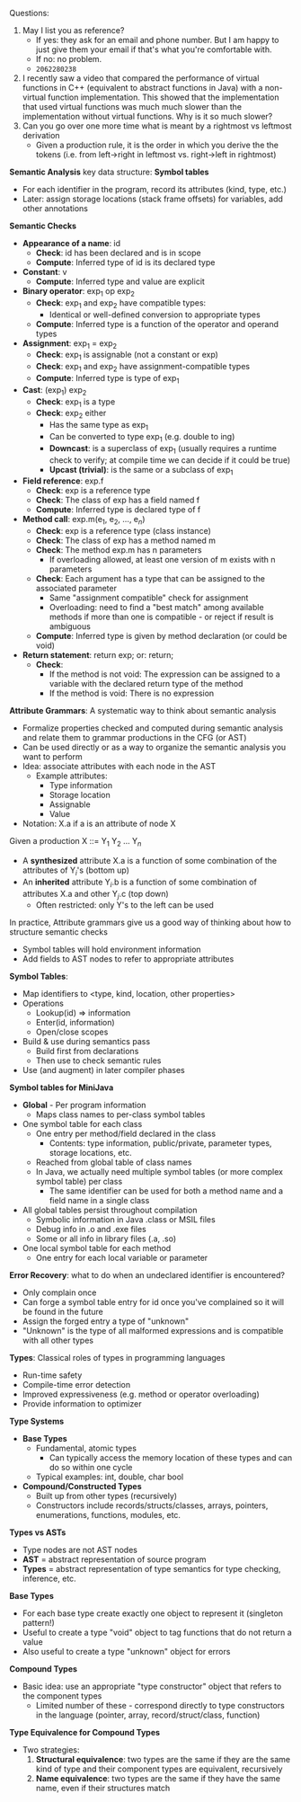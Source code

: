Questions:
1. May I list you as reference?
	- If yes: they ask for an email and phone number. But I am happy to just give them your email if that's what you're comfortable with.
	- If no: no problem.
	- `2062280238`
1. I recently saw a video that compared the performance of virtual functions in C++ (equivalent to abstract functions in Java) with a non-virtual function implementation. This showed that the implementation that used virtual functions was much much slower than the implementation without virtual functions. Why is it so much slower?  
2. Can you go over one more time what is meant by a rightmost vs leftmost derivation
	- Given a production rule, it is the order in which you derive the the tokens (i.e. from left->right in leftmost vs. right->left in rightmost)

**Semantic Analysis** key data structure: **Symbol tables**
- For each identifier in the program, record its attributes (kind, type, etc.)
- Later: assign storage locations (stack frame offsets) for variables, add other annotations

**Semantic Checks**
- **Appearance of a name**: id
	- **Check**: id has been declared and is in scope
	- **Compute**: Inferred type of id is its declared type
- **Constant**: v
	- **Compute**: Inferred type and value are explicit
- **Binary operator**: exp$_1$ op exp$_2$
	- **Check**: exp$_1$ and exp$_2$ have compatible types:
		- Identical or well-defined conversion to appropriate types
	- **Compute**: Inferred type is a function of the operator and operand types
- **Assignment**: exp$_1$ = exp$_2$ 
	- **Check**: exp$_1$ is assignable (not a constant or exp)
	- **Check**: exp$_1$ and exp$_2$ have assignment-compatible types
	- **Compute**: Inferred type is type of exp$_1$ 
- **Cast**: (exp$_1$) exp$_2$
	- **Check**: exp$_1$ is a type
	- **Check**: exp$_2$ either
		- Has the same type as exp$_1$ 
		- Can be converted to type exp$_1$ (e.g. double to ing)
		- **Downcast**: is a superclass of exp$_1$ (usually requires a runtime check to verify; at compile time we can decide if it could be true)
		- **Upcast (trivial)**: is the same or a subclass of exp$_1$ 
- **Field reference**: exp.f
	- **Check**: exp is a reference type
	- **Check**: The class of exp has a field named f
	- **Compute**: Inferred type is declared type of f
- **Method call**: exp.m(e$_1$, e$_2$, ..., e$_n$)
	- **Check**: exp is a reference type (class instance)
	- **Check**: The class of exp has a method named m
	- **Check**: The method exp.m has n parameters
		- If overloading allowed, at least one version of m exists with n parameters
	- **Check**: Each argument has a type that can be assigned to the associated parameter
		- Same "assignment compatible" check for assignment
		- Overloading: need to find a "best match" among available methods if more than one is compatible - or reject if result is ambiguous
	- **Compute**: Inferred type is given by method declaration (or could be void)
- **Return statement**: return exp; or: return;
	- **Check**:
		- If the method is not void: The expression can be assigned to a variable with the declared return type of the method
		- If the method is void: There is no expression

**Attribute Grammars**: A systematic way to think about semantic analysis
- Formalize properties checked and computed during semantic analysis and relate them to grammar productions in the CFG (or AST)
- Can be used directly or as a way to organize the semantic analysis you want to perform
- Idea: associate attributes with each node in the AST
	- Example attributes:
		- Type information
		- Storage location
		- Assignable
		- Value
- Notation: X.a if a is an attribute of node X

Given a production X ::= Y$_1$ Y$_2$ ... Y$_n$
- A **synthesized** attribute X.a is a function of some combination of the attributes of Y$_i$'s (bottom up)
- An **inherited** attribute Y$_i$.b is a function of some combination of attributes X.a and other Y$_j$.c (top down)
	- Often restricted: only Y's to the left can be used

In practice, Attribute grammars give us a good way of thinking about how to structure semantic checks
- Symbol tables will hold environment information
- Add fields to AST nodes to refer to appropriate attributes

**Symbol Tables**:
- Map identifiers to <type, kind, location, other properties>
- Operations
	- Lookup(id) => information
	- Enter(id, information)
	- Open/close scopes
- Build & use during semantics pass
	- Build first from declarations
	- Then use to check semantic rules
- Use (and augment) in later compiler phases

**Symbol tables for MiniJava**
- **Global** - Per program information
	- Maps class names to per-class symbol tables
- One symbol table for each class
	- One entry per method/field declared in the class
		- Contents: type information, public/private, parameter types, storage locations, etc.
	- Reached from global table of class names
	- In Java, we actually need multiple symbol tables (or more complex symbol table) per class
		- The same identifier can be used for both a method name and a field name in a single class
- All global tables persist throughout compilation
	- Symbolic information in Java .class or MSIL files
	- Debug info in .o and .exe files
	- Some or all info in library files (.a, .so)
- One local symbol table for each method
	- One entry for each local variable or parameter

**Error Recovery**: what to do when an undeclared identifier is encountered?
- Only complain once
- Can forge a symbol table entry for id once you've complained so it will be found in the future
- Assign the forged entry a type of "unknown"
- "Unknown" is the type of all malformed expressions and is compatible with all other types

**Types**: Classical roles of types in programming languages
- Run-time safety
- Compile-time error detection
- Improved expressiveness (e.g. method or operator overloading)
- Provide information to optimizer

**Type Systems**
- **Base Types**
	- Fundamental, atomic types
		- Can typically access the memory location of these types and can do so within one cycle
	- Typical examples: int, double, char bool
- **Compound/Constructed Types**
	- Built up from other types (recursively)
	- Constructors include records/structs/classes, arrays, pointers, enumerations, functions, modules, etc.

**Types vs ASTs**
- Type nodes are not AST nodes
- **AST** = abstract representation of source program
- **Types** = abstract representation of type semantics for type checking, inference, etc.

**Base Types**
- For each base type create exactly one object to represent it (singleton pattern!)
- Useful to create a type "void" object to tag functions that do not return a value
- Also useful to create a type "unknown" object for errors

**Compound Types**
- Basic idea: use an appropriate "type constructor" object that refers to the component types
	- Limited number of these - correspond directly to type constructors in the language (pointer, array, record/struct/class, function)

**Type Equivalence for Compound Types**
- Two strategies:
	1. **Structural equivalence**: two types are the same if they are the same kind of type and their component types are equivalent, recursively
	2. **Name equivalence**: two types are the same if they have the same name, even if their structures match

